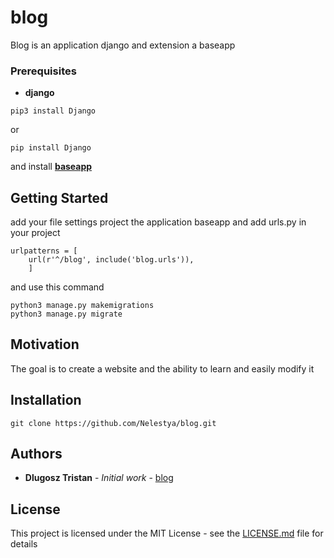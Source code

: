 # blog

Blog is an application django and extension a baseapp

### Prerequisites

* **django**

```
pip3 install Django
```
or
```
pip install Django
```

and install **[baseapp](https://github.com/Nelestya/baseapp)**



## Getting Started
add your file settings project the application baseapp
and add urls.py in your project

```
urlpatterns = [
    url(r'^/blog', include('blog.urls')),
    ]
```

and use this command

```
python3 manage.py makemigrations
python3 manage.py migrate
``` 

## Motivation
The goal is to create a website and the ability to learn and easily modify it

## Installation

```
git clone https://github.com/Nelestya/blog.git
```

## Authors
* **Dlugosz Tristan** - *Initial work* - [blog](https://github.com/Nelestya/blog)

## License

This project is licensed under the MIT License - see the [LICENSE.md](https://github.com/Nelestya/blog/blob/master/LICENSE) file for details
